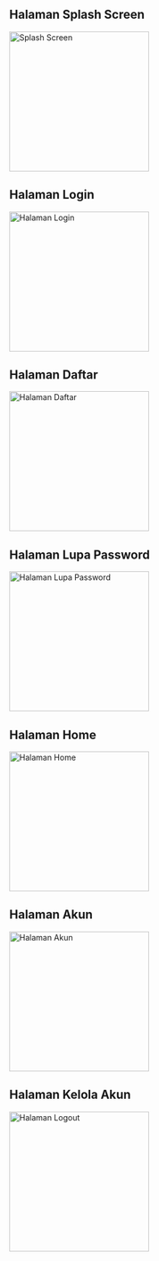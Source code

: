 ## Halaman Splash Screen
<img src="https://github.com/adhi260303/responsi/blob/main/tampilan_hasil/splashscreen.jpg?raw=true" alt="Splash Screen" width="250"/>

## Halaman Login
<img src="https://github.com/adhi260303/responsi/blob/main/tampilan_hasil/login.jpg?raw=true" alt="Halaman Login" width="250"/>

## Halaman Daftar
<img src="https://github.com/adhi260303/responsi/blob/main/tampilan_hasil/daftar.jpg?raw=true" alt="Halaman Daftar" width="250"/>

## Halaman Lupa Password
<img src="https://github.com/adhi260303/responsi/blob/main/tampilan_hasil/lupa_password.jpg?raw=true" alt="Halaman Lupa Password" width="250"/>

## Halaman Home
<img src="https://github.com/adhi260303/responsi/blob/main/tampilan_hasil/home.jpg?raw=true" alt="Halaman Home" width="250"/>

## Halaman Akun
<img src="https://github.com/adhi260303/responsi/blob/main/tampilan_hasil/akun.jpg?raw=true" alt="Halaman Akun" width="250"/>

## Halaman Kelola Akun
<img src="https://github.com/adhi260303/responsi/blob/main/tampilan_hasil/kelola_akun.jpg?raw=true" alt="Halaman Logout" width="250"/>

